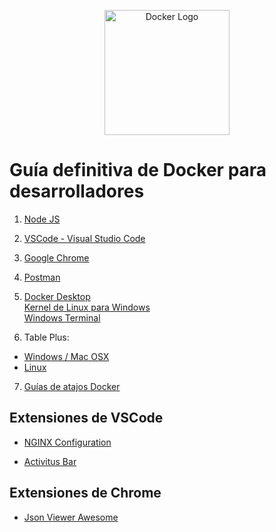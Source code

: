 <p align="center">
  <a href="https://docs.docker.com/" target="blank"><img src="https://devtalles.com/images/moby.png" width="200" alt="Docker Logo" /></a>
</p>

# Guía definitiva de Docker para desarrolladores

1. [Node JS](https://nodejs.org/es/)

2. [VSCode - Visual Studio Code](https://code.visualstudio.com/)

3. [Google Chrome](https://www.google.com.mx/intl/es-419/chrome/?brand=CHBD&gclid=Cj0KCQiAtrnuBRDXARIsABiN-7AAMm13Ae3KDIib46Laxfe6tzD_w4yvDdpq5XsPw1eNlOkZ_0-3x3IaAvLEEALw_wcB&gclsrc=aw.ds)

4. [Postman](https://www.postman.com/downloads/)

5. [Docker Desktop](https://www.docker.com/get-started)  
   [Kernel de Linux para Windows](https://www.microsoft.com/store/productId/9PDXGNCFSCZV)  
   [Windows Terminal](https://www.microsoft.com/store/productId/9N0DX20HK701)  
   
6. Table Plus: 
  * [Windows / Mac OSX](https://tableplus.com/)
  * [Linux](https://tableplus.com/linux)

7. [Guías de atajos Docker]()


## Extensiones de VSCode

* [NGINX Configuration](https://marketplace.visualstudio.com/items?itemName=william-voyek.vscode-nginx)

* [Activitus Bar](https://marketplace.visualstudio.com/items?itemName=Gruntfuggly.activitusbar)

## Extensiones de Chrome

* [Json Viewer Awesome](https://chrome.google.com/webstore/detail/json-viewer-pro/eifflpmocdbdmepbjaopkkhbfmdgijcc)

